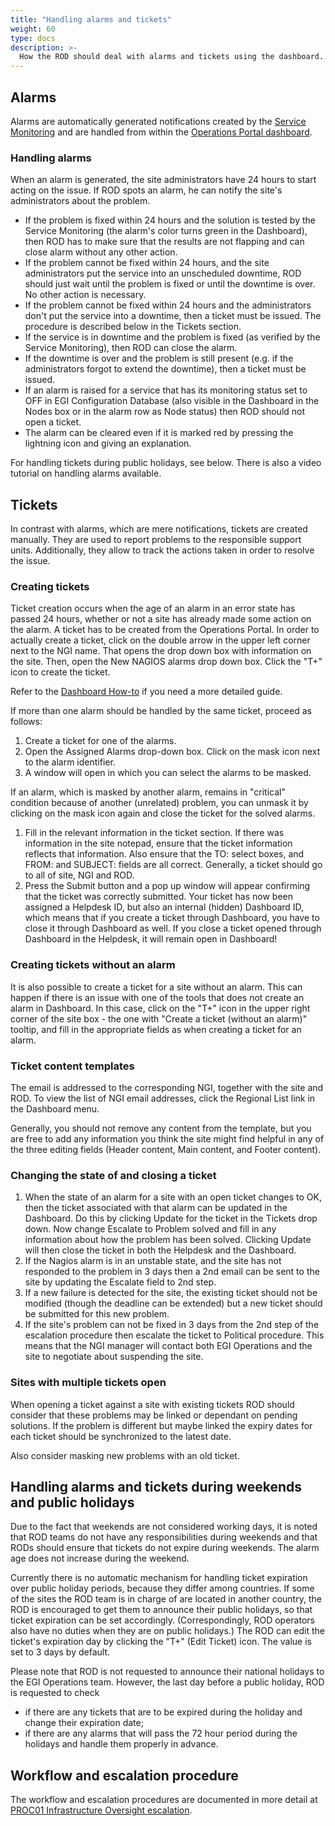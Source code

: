```yaml
---
title: "Handling alarms and tickets"
weight: 60
type: docs
description: >-
  How the ROD should deal with alarms and tickets using the dashboard.
---
```


## Alarms

Alarms are automatically generated notifications created by the
[Service Monitoring](../../../internal/) and are handled from within the
[Operations Portal dashboard](../../../internal/operations-portal).

### Handling alarms

When an alarm is generated, the site administrators have 24 hours to start
acting on the issue. If ROD spots an alarm, he can notify the site's
administrators about the problem.

- If the problem is fixed within 24 hours and the solution is tested by the
  Service Monitoring (the alarm's color turns green in the Dashboard), then ROD
  has to make sure that the results are not flapping and can close alarm without
  any other action.
- If the problem cannot be fixed within 24 hours, and the site administrators
  put the service into an unscheduled downtime, ROD should just wait until the
  problem is fixed or until the downtime is over. No other action is necessary.
- If the problem cannot be fixed within 24 hours and the administrators don't
  put the service into a downtime, then a ticket must be issued. The procedure
  is described below in the Tickets section.
- If the service is in downtime and the problem is fixed (as verified by the
  Service Monitoring), then ROD can close the alarm.
- If the downtime is over and the problem is still present (e.g. if the
  administrators forgot to extend the downtime), then a ticket must be issued.
- If an alarm is raised for a service that has its monitoring status set to OFF
  in EGI Configuration Database (also visible in the Dashboard in the Nodes box
  or in the alarm row as Node status) then ROD should not open a ticket.
- The alarm can be cleared even if it is marked red by pressing the lightning
  icon and giving an explanation.

For handling tickets during public holidays, see below. There is also a video
tutorial on handling alarms available.

## Tickets

In contrast with alarms, which are mere notifications, tickets are created
manually. They are used to report problems to the responsible support units.
Additionally, they allow to track the actions taken in order to resolve the
issue.

### Creating tickets

Ticket creation occurs when the age of an alarm in an error state has passed 24
hours, whether or not a site has already made some action on the alarm. A ticket
has to be created from the Operations Portal. In order to actually create a
ticket, click on the double arrow in the upper left corner next to the NGI name.
That opens the drop down box with information on the site. Then, open the New
NAGIOS alarms drop down box. Click the "T+" icon to create the ticket.

Refer to the
[Dashboard How-to](https://documents.egi.eu/public/ShowDocument?docid=301) if
you need a more detailed guide.

If more than one alarm should be handled by the same ticket, proceed as follows:

1. Create a ticket for one of the alarms.
2. Open the Assigned Alarms drop-down box. Click on the mask icon next to the
   alarm identifier.
3. A window will open in which you can select the alarms to be masked.

If an alarm, which is masked by another alarm, remains in "critical" condition
because of another (unrelated) problem, you can unmask it by clicking on the
mask icon again and close the ticket for the solved alarms.

1. Fill in the relevant information in the ticket section. If there was
   information in the site notepad, ensure that the ticket information reflects
   that information. Also ensure that the TO: select boxes, and FROM: and
   SUBJECT: fields are all correct. Generally, a ticket should go to all of
   site, NGI and ROD.
2. Press the Submit button and a pop up window will appear confirming that the
   ticket was correctly submitted. Your ticket has now been assigned a Helpdesk
   ID, but also an internal (hidden) Dashboard ID, which means that if you
   create a ticket through Dashboard, you have to close it through Dashboard as
   well. If you close a ticket opened through Dashboard in the Helpdesk, it will
   remain open in Dashboard!

### Creating tickets without an alarm

It is also possible to create a ticket for a site without an alarm. This can
happen if there is an issue with one of the tools that does not create an alarm
in Dashboard. In this case, click on the "T+" icon in the upper right corner of
the site box - the one with "Create a ticket (without an alarm)" tooltip, and
fill in the appropriate fields as when creating a ticket for an alarm.

### Ticket content templates

The email is addressed to the corresponding NGI, together with the site and ROD.
To view the list of NGI email addresses, click the Regional List link in the
Dashboard menu.

Generally, you should not remove any content from the template, but you are free
to add any information you think the site might find helpful in any of the three
editing fields (Header content, Main content, and Footer content).

### Changing the state of and closing a ticket

1. When the state of an alarm for a site with an open ticket changes to OK, then
   the ticket associated with that alarm can be updated in the Dashboard. Do
   this by clicking Update for the ticket in the Tickets drop down. Now change
   Escalate to Problem solved and fill in any information about how the problem
   has been solved. Clicking Update will then close the ticket in both the
   Helpdesk and the Dashboard.
2. If the Nagios alarm is in an unstable state, and the site has not responded
   to the problem in 3 days then a 2nd email can be sent to the site by updating
   the Escalate field to 2nd step.
3. If a new failure is detected for the site, the existing ticket should not be
   modified (though the deadline can be extended) but a new ticket should be
   submitted for this new problem.
4. If the site's problem can not be fixed in 3 days from the 2nd step of the
   escalation procedure then escalate the ticket to Political procedure. This
   means that the NGI manager will contact both EGI Operations and the site to
   negotiate about suspending the site.

### Sites with multiple tickets open

When opening a ticket against a site with existing tickets ROD should consider
that these problems may be linked or dependant on pending solutions. If the
problem is different but maybe linked the expiry dates for each ticket should be
synchronized to the latest date.

Also consider masking new problems with an old ticket.

## Handling alarms and tickets during weekends and public holidays

Due to the fact that weekends are not considered working days, it is noted that
ROD teams do not have any responsibilities during weekends and that RODs should
ensure that tickets do not expire during weekends. The alarm age does not
increase during the weekend.

Currently there is no automatic mechanism for handling ticket expiration over
public holiday periods, because they differ among countries. If some of the
sites the ROD team is in charge of are located in another country, the ROD is
encouraged to get them to announce their public holidays, so that ticket
expiration can be set accordingly. (Correspondingly, ROD operators also have no
duties when they are on public holidays.) The ROD can edit the ticket's
expiration day by clicking the "T+" (Edit Ticket) icon. The value is set to 3
days by default.

Please note that ROD is not requested to announce their national holidays to the
EGI Operations team. However, the last day before a public holiday, ROD is
requested to check

- if there are any tickets that are to be expired during the holiday and change
  their expiration date;
- if there are any alarms that will pass the 72 hour period during the holidays
  and handle them properly in advance.

## Workflow and escalation procedure

The workflow and escalation procedures are documented in more detail at
[PROC01 Infrastructure Oversight escalation](https://confluence.egi.eu/x/SiAmBg).

